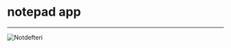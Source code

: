 # notepad app
---
![Notdefteri](https://github.com/balciemirhan/Not-Defteri-Uygulamas-/assets/116453429/748a003f-538a-4d7f-95e3-fba13bf2063d)
